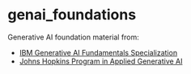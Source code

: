 # genai_foundations
Generative AI foundation material from:
- [IBM Generative AI Fundamentals Specialization](https://www.coursera.org/specializations/generative-ai-for-everyone)
- [Johns Hopkins Program in Applied Generative AI](https://online.lifelonglearning.jhu.edu/jhu-online-certificate-program-applied-generative-ai) 
